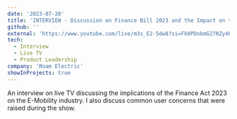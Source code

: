 ```yaml
---
date: '2023-07-28'
title: 'INTERVIEW - Discussion on Finance Bill 2023 and the Impact on the E-Mobility space with TV47'
github: ''
external: 'https://www.youtube.com/live/m3s_E2-5dw8?si=Fk0PDobmG27NZy4O'
tech:
  - Interview
  - Live TV
  - Product Leadership
company: 'Roam Electric'
showInProjects: true
---
```


An interview on live TV discussing the implications of the Finance Act 2023 on the E-Mobility industry. I also discuss common user concerns that were raised during the show.
